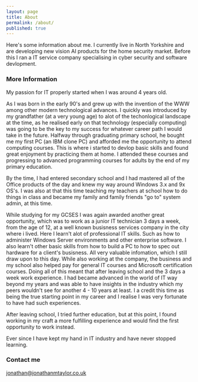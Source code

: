 ```yaml
---
layout: page
title: About
permalink: /about/
published: true
---
```


Here's some information about me. I currently live in North Yorkshire and are developing new vision AI products for the home security market. Before this I ran a IT service company specialising in cyber security and software devlopment.  


### More Information
My passion for IT properly started when I was around 4 years old.

As I was born in the early 90's and grew up with the invention of the WWW among other modern technological advances. I quickly was introduced by my grandfather (at a very young age) to alot of the techonlogical landscape at the time, as he realised early on that technology (especially computing) was going to be the key to my success for whatever career path I would take in the future. 
Halfway through graduating primary school, he bought me my first PC (an IBM clone PC) and afforded me the opportunity to attend computing courses. This is where i started to devlop basic skills and found great enjoyment by practicing them at home. I attended these courses and progressing to advanced programming courses for adults by the end of my primary education.

By the time, I had entered secondary school and I had mastered all of the Office products of the day and knew my way around Windows 3.x and 9x OS's. I was also at that this time teaching my teachers at school how to do things in class and became my family and family friends "go to" system admin, at this time. 

While studying for my GCSES I was again awarded another great opportunity, which was to work as a junior IT technician 3 days a week, from the age of 12, at a well known busisness services company in the city where i lived. Here I learn't alot of professional IT skills. Such as how to administer Windows Server environments and other enterprise software. I also learn't other basic skills from how to build a PC to how to spec out hardware for a client's busisness. All very valuable infomation, which I still draw upon to this day. While also working at the company, the business and my school also helped pay for general IT courses and Microsoft certification courses. Doing all of this meant that after leaving school and the 3 days a week work experience. I had became advanced in the world of IT way beyond my years and was able to have insights in the industry which my peers wouldn't see for another 4 - 10 years at least. I a credit this time as being the true starting point in my career and I realise I was very fortunate to have had such experiences.

After leaving school, I tried further education, but at this point, I found working in my craft a more fulfilling experience and would find the first opportunity to work instead.

Ever since I have kept my hand in IT industry and have never stopped learning. 


### Contact me

[jonathan@jonathanmtaylor.co.uk](mailto:jonathan@jonathanmtaylor.co.uk)
